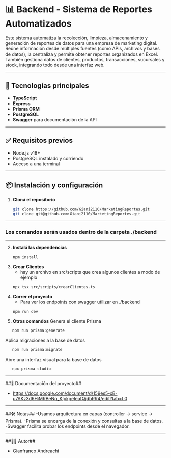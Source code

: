 # 📊 Backend - Sistema de Reportes Automatizados

Este sistema automatiza la recolección, limpieza, almacenamiento y generación de reportes de datos para una empresa de marketing digital. Reúne información desde múltiples fuentes (como APIs, archivos y bases de datos), la centraliza y permite obtener reportes organizados en Excel. También gestiona datos de clientes, productos, transacciones, sucursales y stock, integrando todo desde una interfaz web. 

---

## 🚀 Tecnologías principales

- **TypeScript**
- **Express**
- **Prisma ORM**
- **PostgreSQL**
- **Swagger** para documentación de la API

---

## ✅ Requisitos previos
- Node.js v18+
- PostgreSQL instalado y corriendo
- Acceso a una terminal

---

## 📦 Instalación y configuración

1. **Cloná el repositorio**  
   ```bash
   git clone https://github.com/Giani2110/MarketingReportes.git
   git clone git@github.com:Giani2110/MarketingReportes.git
   ```

---
### Los comandos serán usados dentro de la carpeta ./backend
---
2. **Instalá las dependencias**
   ```bash
   npm install
   ```
3. **Crear Clientes**
   - hay un archivo en src/scripts que crea algunos clientes a modo de ejemplo
   ```bash
   npx tsx src/scripts/crearClientes.ts
   ```
4. **Correr el proyecto**
   - Para ver los endpoints con swagger utilizar en ./backend
   ```bash
   npm run dev
   ```
5. **Otros comandos**
   Genera el cliente Prisma
```bash
   npm run prisma:generate
   ```
Aplica migraciones a la base de datos          
```bash
   npm run prisma:migrate
   ```
Abre una interfaz visual para la base de datos 
```bash
   npx prisma studio
   ```

---

##🧾 Documentación del proyecto##
- https://docs.google.com/document/d/159es5-xB-u7AKz3d6HiMRBeNq_KlpkgeIeafQjdbRR4/edit?tab=t.0

---

##🛠️ Notas##
-Usamos arquitectura en capas (controller → service → Prisma).
-Prisma se encarga de la conexión y consultas a la base de datos.
-Swagger facilita probar los endpoints desde el navegador.

---

##🧑‍💻 Autor##
- Gianfranco Andreachi
